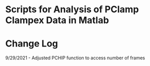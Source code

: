 # Scripts for Analysis of PClamp Clampex Data in Matlab

# Change Log
9/29/2021 - Adjusted PCHIP function to access number of frames

